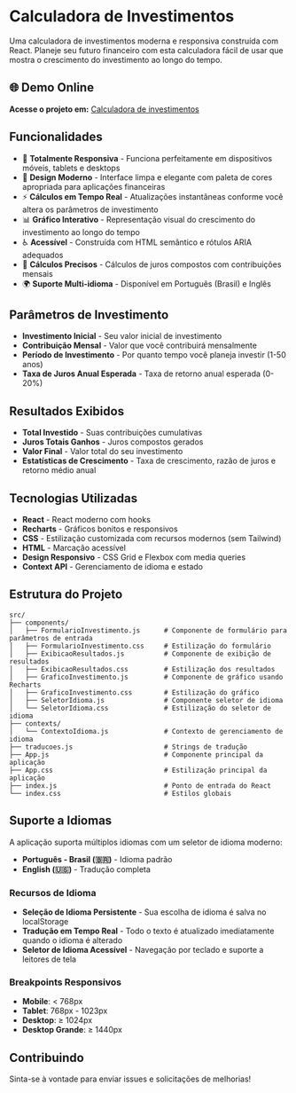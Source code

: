 # Calculadora de Investimentos

Uma calculadora de investimentos moderna e responsiva construída com React. Planeje seu futuro financeiro com esta calculadora fácil de usar que mostra o crescimento do investimento ao longo do tempo.

## 🌐 Demo Online

**Acesse o projeto em:** [Calculadora de investimentos](https://investment-calculator-pi-lemon.vercel.app/)

## Funcionalidades

- 📱 **Totalmente Responsiva** - Funciona perfeitamente em dispositivos móveis, tablets e desktops
- 🎨 **Design Moderno** - Interface limpa e elegante com paleta de cores apropriada para aplicações financeiras
- ⚡ **Cálculos em Tempo Real** - Atualizações instantâneas conforme você altera os parâmetros de investimento
- 📊 **Gráfico Interativo** - Representação visual do crescimento do investimento ao longo do tempo
- ♿ **Acessível** - Construída com HTML semântico e rótulos ARIA adequados
- 🔢 **Cálculos Precisos** - Cálculos de juros compostos com contribuições mensais
- 🌍 **Suporte Multi-idioma** - Disponível em Português (Brasil) e Inglês

## Parâmetros de Investimento

- **Investimento Inicial** - Seu valor inicial de investimento
- **Contribuição Mensal** - Valor que você contribuirá mensalmente
- **Período de Investimento** - Por quanto tempo você planeja investir (1-50 anos)
- **Taxa de Juros Anual Esperada** - Taxa de retorno anual esperada (0-20%)

## Resultados Exibidos

- **Total Investido** - Suas contribuições cumulativas
- **Juros Totais Ganhos** - Juros compostos gerados
- **Valor Final** - Valor total do seu investimento
- **Estatísticas de Crescimento** - Taxa de crescimento, razão de juros e retorno médio anual

## Tecnologias Utilizadas

- **React** - React moderno com hooks
- **Recharts** - Gráficos bonitos e responsivos
- **CSS** - Estilização customizada com recursos modernos (sem Tailwind)
- **HTML** - Marcação acessível
- **Design Responsivo** - CSS Grid e Flexbox com media queries
- **Context API** - Gerenciamento de idioma e estado

## Estrutura do Projeto

```
src/
├── components/
│   ├── FormularioInvestimento.js      # Componente de formulário para parâmetros de entrada
│   ├── FormularioInvestimento.css     # Estilização do formulário
│   ├── ExibicaoResultados.js          # Componente de exibição de resultados
│   ├── ExibicaoResultados.css         # Estilização dos resultados
│   ├── GraficoInvestimento.js         # Componente de gráfico usando Recharts
│   ├── GraficoInvestimento.css        # Estilização do gráfico
│   ├── SeletorIdioma.js               # Componente seletor de idioma
│   └── SeletorIdioma.css              # Estilização do seletor de idioma
├── contexts/
│   └── ContextoIdioma.js              # Contexto de gerenciamento de idioma
├── traducoes.js                       # Strings de tradução
├── App.js                             # Componente principal da aplicação
├── App.css                            # Estilização principal da aplicação
├── index.js                           # Ponto de entrada do React
└── index.css                          # Estilos globais
```

## Suporte a Idiomas

A aplicação suporta múltiplos idiomas com um seletor de idioma moderno:

- **Português - Brasil (🇧🇷)** - Idioma padrão
- **English (🇺🇸)** - Tradução completa

### Recursos de Idioma

- **Seleção de Idioma Persistente** - Sua escolha de idioma é salva no localStorage
- **Tradução em Tempo Real** - Todo o texto é atualizado imediatamente quando o idioma é alterado
- **Seletor de Idioma Acessível** - Navegação por teclado e suporte a leitores de tela

### Breakpoints Responsivos
- **Mobile**: < 768px
- **Tablet**: 768px - 1023px
- **Desktop**: ≥ 1024px
- **Desktop Grande**: ≥ 1440px

## Contribuindo

Sinta-se à vontade para enviar issues e solicitações de melhorias!
